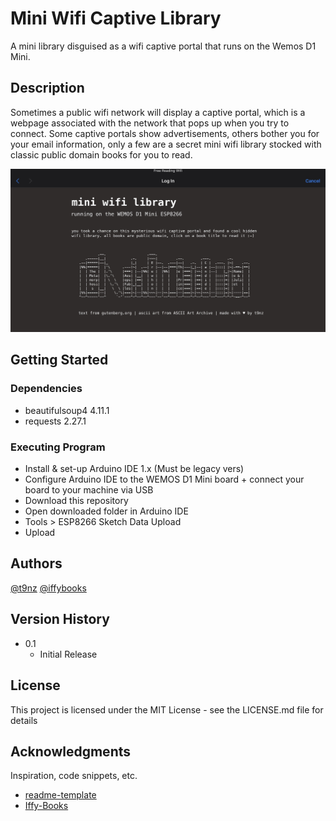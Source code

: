 # Mini Wifi Captive Library

A mini library disguised as a wifi captive portal that runs on the Wemos D1 Mini.

## Description

Sometimes a public wifi network will display a captive portal, which is a webpage associated with the
network that pops up when you try to connect. Some captive portals show advertisements, others bother
you for your email information, only a few are a secret mini wifi library stocked with classic public 
domain books for you to read. 

![mini-wifi-library](https://github.com/t9nz/mini-wifi-library/blob/main/mini-wifi-library.jpeg) 

## Getting Started

### Dependencies

* beautifulsoup4 4.11.1
* requests 2.27.1

### Executing Program

* Install & set-up Arduino IDE 1.x (Must be legacy vers) 
* Configure Arduino IDE to the WEMOS D1 Mini board + connect your board to your machine via USB
* Download this repository 
* Open downloaded folder in Arduino IDE
* Tools > ESP8266 Sketch Data Upload
* Upload 

## Authors

[@t9nz](https://github.com/t9nz)
[@iffybooks](https://iffybooks.net/)

## Version History

* 0.1
    * Initial Release

## License

This project is licensed under the MIT License - see the LICENSE.md file for details

## Acknowledgments

Inspiration, code snippets, etc.
* [readme-template](https://gist.github.com/DomPizzie/7a5ff55ffa9081f2de27c315f5018afc)
* [Iffy-Books](https://iffybooks.net)
